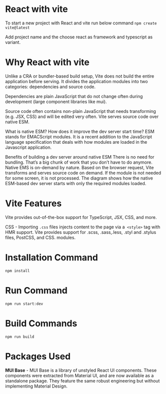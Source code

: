 # React with vite

To start a new project with React and vite run below command
`npm create vite@latest`

Add project name and the choose react as framework and typescript as variant.

# Why React with vite

Unlike a CRA or bundler-based build setup, Vite does not build the entire application before serving. It divides the application modules into two categories: dependencies and source code.

Dependencies are plain JavaScript that do not change often during development (large component libraries like mui).

Source code often contains non-plain JavaScript that needs transforming (e.g. JSX, CSS) and will be edited very often.
Vite serves source code over native ESM.

What is native ESM? How does it improve the dev server start time?
ESM stands for EMACScript modules. It is a recent addition to the JavaScript language specification that deals with how modules are loaded in the Javascript application.

Benefits of building a dev server around native ESM
There is no need for bundling. That’s a big chunk of work that you don’t have to do anymore.
Native EMS is on-demand by nature. Based on the browser request, Vite transforms and serves source code on demand. If the module is not needed for some screen, it is not processed. The diagram shows how the native ESM-based dev server starts with only the required modules loaded.

# Vite Features

Vite provides out-of-the-box support for TypeScript, JSX, CSS, and more.

CSS - Importing `.css` files injects content to the page via a` <style>` tag with HMR support.
Vite provides support for .scss, .sass,.less, .styl and .stylus files, PostCSS, and CSS. modules.

# Installation Command

`npm install`

# Run Command

`npm run start:dev`

# Build Commands

`npm run build`

# Packages Used

**MUI Base** - MUI Base is a library of unstyled React UI components. These components were extracted from Material UI, and are now available as a standalone package. They feature the same robust engineering but without implementing Material Design.

